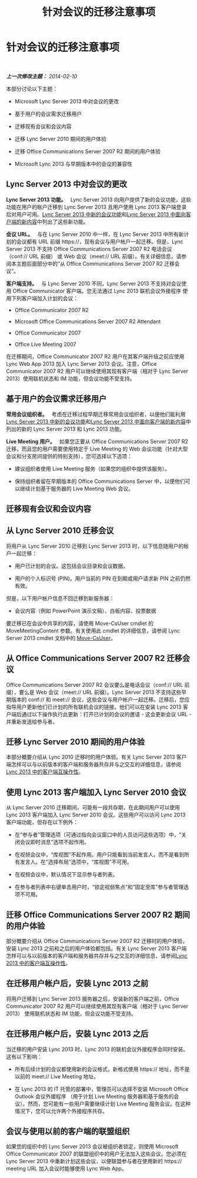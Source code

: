 ﻿---
title: 针对会议的迁移注意事项
TOCTitle: 针对会议的迁移注意事项
ms:assetid: a9807d58-99a3-4cff-b4c6-74950d106a2b
ms:mtpsurl: https://technet.microsoft.com/zh-cn/library/Gg412800(v=OCS.15)
ms:contentKeyID: 61115128
ms.date: 05/19/2016
mtps_version: v=OCS.15
ms.translationtype: HT
---

# 针对会议的迁移注意事项

 

_**上一次修改主题：** 2014-02-10_

本部分讨论以下主题：

  - Microsoft Lync Server 2013 中对会议的更改

  - 基于用户的会议需求迁移用户

  - 迁移现有会议和会议内容

  - 迁移 Lync Server 2010 期间的用户体验

  - 迁移 Office Communications Server 2007 R2 期间的用户体验

  - Microsoft Lync 2013 与早期版本中的会议的兼容性

## Lync Server 2013 中对会议的更改

**Lync Server 2013 功能。**   Lync Server 2013 向用户提供了新的会议功能，这些功能在用户的帐户迁移到 Lync Server 2013 且用户使用 Lync 2013 客户端登录后对用户可用。[Lync Server 2013 中新的会议功能](lync-server-2013-new-conferencing-features.md)和[Lync Server 2013 中面向客户端的新内容](lync-server-2013-what-s-new-for-clients.md)中列出了这些新功能。

**会议 URL。**   与在 Lync Server 2010 中一样，在 Lync Server 2013 中所有新计划的会议都有 URL 前缀 https://，现有会议与用户帐户一起迁移。但是，Lync Server 2013 不支持 Office Communications Server 2007 R2 电话会议（conf:// URL 前缀） 或 Web 会议（meet:// URL 前缀）。有关详细信息，请参阅本主题后面部分中的”从 Office Communications Server 2007 R2 迁移会议”。

**客户端支持。**   与 Lync Server 2010 不同，Lync Server 2013 不支持对会议使用 Office Communicator 客户端。您无法通过 Lync 2013 联机会议外接程序 使用下列客户端加入计划的会议：

  - Office Communicator 2007 R2

  - Microsoft Office Communications Server 2007 R2 Attendant

  - Office Communicator 2007

  - Office Live Meeting 2007

在迁移期间，Office Communicator 2007 R2 用户在其客户端升级之前应使用 Lync Web App 2013 加入 Lync Server 2013 会议。注意，Office Communicator 2007 R2 用户可以继续使用其现有客户端（相对于 Lync Server 2013）使用联机状态和 IM 功能，但会议功能不受支持。


## 基于用户的会议需求迁移用户

**常用会议组织者。**   考虑在迁移过程早期迁移常用会议组织者，以便他们能利用[Lync Server 2013 中新的会议功能](lync-server-2013-new-conferencing-features.md)和[Lync Server 2013 中面向客户端的新内容](lync-server-2013-what-s-new-for-clients.md)中列出的新的 Lync Server 2013 和 Lync 2013 功能。

**Live Meeting 用户。**   如果您正要从 Office Communications Server 2007 R2 迁移，而且您的用户需要使用特定于 Live Meeting 的 Web 会议功能（针对大型会议和分支房间提供的特别支持），您可选择以下选项：

  - 建议组织者使用 Live Meeting 服务（如果您的组织中提供该服务）。

  - 保持组织者留在早期版本的 Office Communications Server 中，以便他们可以继续计划基于服务器的 Live Meeting Web 会议。

## 迁移现有会议和会议内容

## 从 Lync Server 2010 迁移会议

将用户从 Lync Server 2010 迁移到 Lync Server 2013 时，以下信息随用户的帐户一起迁移：

  - 用户已计划的会议。这包括会议目录和会议数据。

  - 用户的个人标识号 (PIN)。用户当前的 PIN 在到期或用户请求新 PIN 之前仍然有效。

但是，以下用户帐户信息不回迁移到新服务器：

  - 会议内容（例如 PowerPoint 演示文稿）、白板内容、投票数据

要迁移已在会议中共享的内容，请使用 Move-CsUser cmdlet 的 MoveMeetingContent 参数。有关使用此 cmdlet 的详细信息，请参阅 Lync Server 2013 cmdlet 文档中的 [Move-CsUser](move-csuser.md)。

## 从 Office Communications Server 2007 R2 迁移会议

Office Communications Server 2007 R2 会议要么是电话会议（conf:// URL 前缀），要么是 Web 会议（meet:// URL 前缀）。Lync Server 2013 不支持这些早期版本的 conf:// 和 meet:// 会议，这些会议与用户帐户一起迁移。迁移后，您应指导用户更新他们已计划的所有联机会议的链接。他们可以在安装 Lync 2013 客户端后通过以下操作执行此更新：打开已计划的会议的邀请 - 这会更新会议 URL - 并重新发送给参与者。

## 迁移 Lync Server 2010 期间的用户体验

本部分概要介绍从 Lync 2010 迁移时的用户体验。有关 Lync Server 2013 客户端怎样可以与以前版本的客户端和服务器共存并与之交互的详细信息，请参阅 [Lync 2013 中的客户端互操作性](lync-server-2013-client-interoperability-in-lync-2013.md)。

## 使用 Lync 2013 客户端加入 Lync Server 2010 会议

从 Lync Server 2010 迁移期间，可能有一段共存期，在此期间用户可以使用 Lync 2013 客户端加入 Lync Server 2010 会议。这些用户可以访问 Lync 2013 客户端功能，但存在以下例外：

  - 在“参与者”管理选项（可通过指向会议窗口中的人员访问这些选项）中，“关闭会议即时消息”选项不起作用。

  - 在视频会议中，“库视图”不起作用。用户只能看到当前发言人，而不是看到所有发言人。在“选择布局”选项中，“库视图”不可用。

  - 在视频会议中，默认情况下显示参与者列表。

  - 在参与者列表中右键单击用户时，“锁定视频焦点”和“固定至库”参与者管理选项不可用。

## 迁移 Office Communications Server 2007 R2 期间的用户体验

部分概要介绍从 Office Communications Server 2007 R2 迁移时的用户体验，安装 Lync 2013 之前和之后的用户体验都包括。有关 Lync Server 2013 客户端怎样可以与以前版本的客户端和服务器共存并与之交互的详细信息，请参阅[Lync 2013 中的客户端互操作性](lync-server-2013-client-interoperability-in-lync-2013.md)。

## 在迁移用户帐户后，安装 Lync 2013 之前

将用户迁移到 Lync Server 2013 服务器之后，安装新的客户端之前，Office Communicator 2007 R2 用户可以继续使用其现有客户端（相对于 Lync Server 2013） 使用联机状态和 IM 功能，但会议功能不受支持。

## 在迁移用户帐户后，安装 Lync 2013 之后

当迁移的用户安装 Lync 2013 时，Lync 2013 的联机会议外接程序会同时安装。这有以下影响：

  - 所有后续计划的会议都使用新的会议格式，新格式使用 https:// 地址，而不是以前的 meet:// Live Meeting 地址。

  - 在 Lync 2013 的 IT 托管的部署中，管理员可以选择不安装 Microsoft Office Outlook 会议外接程序 （用于计划 Live Meeting 服务器和基于服务的会议）。然而，您可能有一些用户需要继续计划 Live Meeting 服务会议。在这种情况下，您可以允许两个外接程序共存。

## 会议与使用以前的客户端的联盟组织

如果您的组织中的 Lync Server 2013 会议被组织者锁定，则使用 Microsoft Office Communicator 2007 的联盟组织中的用户无法加入这些会议。您必须在 Lync Server 2013 中重新计划这些会议，以便联盟参与者在使用新的 https:// meeting URL 加入会议时能够使用 Lync Web App。

